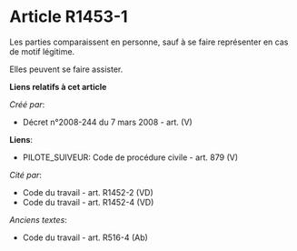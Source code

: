 # Article R1453-1

Les parties comparaissent en personne, sauf à se faire représenter en cas de motif légitime.

Elles peuvent se faire assister.

**Liens relatifs à cet article**

_Créé par_:

  - Décret n°2008-244 du 7 mars 2008 - art. (V)

**Liens**:

  - PILOTE_SUIVEUR: Code de procédure civile - art. 879 (V)

_Cité par_:

  - Code du travail - art. R1452-2 (VD)
  - Code du travail - art. R1452-4 (VD)

_Anciens textes_:

  - Code du travail - art. R516-4 (Ab)
